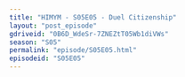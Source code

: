 ```yaml
---
title: "HIMYM - S05E05 - Duel Citizenship"
layout: "post_episode"
gdriveid: "0B6D_WdeSr-7ZNEZtT05Wb1diVWs"
season: "S05"
permalink: "episode/S05E05.html"
episodeid: "S05E05"
---
```

